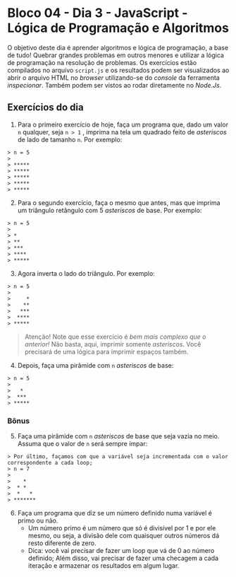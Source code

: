 # Bloco 04 - Dia 3 - JavaScript - Lógica de Programação e Algoritmos

O objetivo deste dia é aprender algoritmos e lógica de programação, a base de tudo! Quebrar grandes problemas em outros menores e utilizar a lógica de programação na resolução de problemas.
Os exercícios estão compilados no arquivo `script.js` e os resultados podem ser visualizados ao abrir o arquivo HTML no *browser* utilizando-se do *console* da ferramenta *inspecionar*. Também podem ser vistos ao rodar diretamente no *Node.Js*.

## Exercícios do dia
1. Para o primeiro exercício de hoje, faça um programa que, dado um valor `n` qualquer, seja `n > 1` , imprima na tela um quadrado feito de *asteriscos* de lado de tamanho `n`. Por exemplo:
```
> n = 5
> 
> *****
> *****
> *****
> *****
> *****
```

2. Para o segundo exercício, faça o mesmo que antes, mas que imprima um triângulo retângulo com 5 *asteriscos* de base. Por exemplo:
```
> n = 5
>
> *
> **
> ***
> ****
> *****
```
3. Agora inverta o lado do triângulo. Por exemplo:
```
> n = 5
>
>     *
>    **
>   ***
>  ****
> *****
```
> Atenção! Note que esse exercício é *bem mais complexo que o anterior!* Não basta, aqui, imprimir somente *asteriscos*. Você precisará de uma lógica para imprimir espaços também.

4. Depois, faça uma pirâmide com `n` *asteriscos* de base:
```
> n = 5
> 
>   *
>  ***
> *****
```
### Bônus

5. Faça uma pirâmide com `n` *asteriscos* de base que seja vazia no meio. Assuma que o valor de `n` será sempre ímpar:
```
> Por último, façamos com que a variável seja incrementada com o valor correspondente a cada loop;
> n = 7
>
>    *
>  * *
>  *   *
> *******
```

6. Faça um programa que diz se um número definido numa variável é primo ou não.
   * Um número primo é um número que só é divisível por 1 e por ele mesmo, ou seja, a divisão dele com quaisquer outros números dá resto diferente de zero.
   * Dica: você vai precisar de fazer um loop que vá de 0 ao número definido; Além disso, vai precisar de fazer uma checagem a cada iteração e armazenar os resultados em algum lugar.
